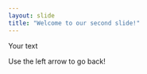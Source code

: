 ```yaml
---
layout: slide
title: "Welcome to our second slide!"
---
```

Your text


Use the left arrow to go back!
